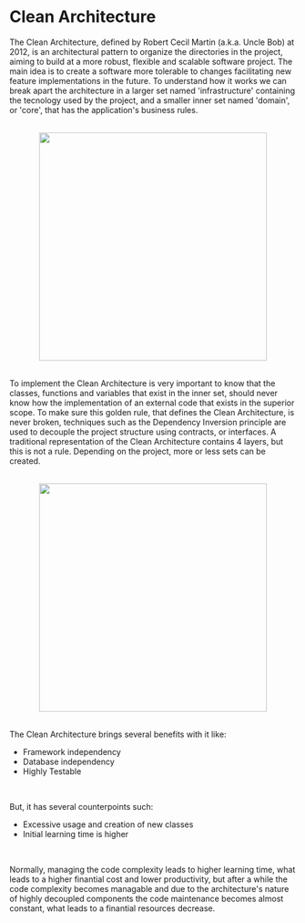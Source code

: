 # Clean Architecture

The Clean Architecture, defined by Robert Cecil Martin (a.k.a. Uncle Bob) at 2012, is an architectural pattern to organize the directories in the project, aiming to build at a more robust, flexible and scalable software project. The main idea is to create a software more tolerable to changes facilitating new feature implementations in the future. To understand how it works we can break apart the architecture in a larger set named 'infrastructure' containing the tecnology used by the project, and a smaller inner set named 'domain', or 'core', that has the application's business rules.

<br/>

<div align="center">
  <img height="400" src="https://github.com/gftf2011/clean-node-file-uploader-api-js/blob/main/public/assets/clean-arch-simplified.png" />
</div>

<br/>

To implement the Clean Architecture is very important to know that the classes, functions and variables that exist in the inner set, should never know how the implementation of an external code that exists in the superior scope. To make sure this golden rule, that defines the Clean Architecture, is never broken, techniques such as the Dependency Inversion principle are used to decouple the project structure using contracts, or interfaces.
A traditional representation of the Clean Architecture contains 4 layers, but this is not a rule. Depending on the project, more or less sets can be created.

<br/>

<div align="center">
  <img height="400" src="https://github.com/gftf2011/clean-node-file-uploader-api-js/blob/main/public/assets/claen-arch-complete.png" />
</div>

<br/>

The Clean Architecture brings several benefits with it like:
 - Framework independency
 - Database independency
 - Highly Testable

<br/>

But, it has several counterpoints such:
 - Excessive usage and creation of new classes
 - Initial learning time is higher

<br/>

Normally, managing the code complexity leads to higher learning time, what leads to a higher finantial cost and lower productivity, but after a while the code complexity becomes managable and due to the architecture's nature of highly decoupled components the code maintenance becomes almost constant, what leads to a finantial resources decrease.

